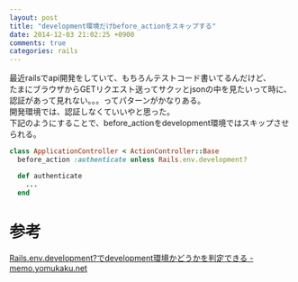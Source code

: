 ```yaml
---
layout: post
title: "development環境だけbefore_actionをスキップする"
date: 2014-12-03 21:02:25 +0900
comments: true
categories: rails
---
```

最近railsでapi開発をしていて、もちろんテストコード書いてるんだけど、  
たまにブラウザからGETリクエスト送ってサクッとjsonの中を見たいって時に、認証があって見れない。。。ってパターンがかなりある。  
開発環境では、認証しなくていいやと思った。  
下記のようにすることで、before_actionをdevelopment環境ではスキップさせられる。  

```ruby
class ApplicationController < ActionController::Base
  before_action :authenticate unless Rails.env.development?

  def authenticate
    ...
  end
```

# 参考
[Rails.env.development?でdevelopment環境かどうかを判定できる - memo.yomukaku.net](http://memo.yomukaku.net/entries/127)

